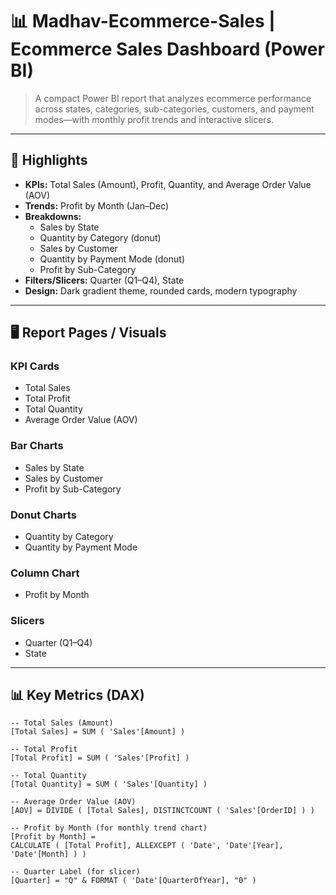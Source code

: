 # 📊 Madhav-Ecommerce-Sales | Ecommerce Sales Dashboard (Power BI)


> A compact Power BI report that analyzes ecommerce performance across states, categories, sub-categories, customers, and payment modes—with monthly profit trends and interactive slicers.

---

## 🚀 Highlights
- **KPIs:** Total Sales (Amount), Profit, Quantity, and Average Order Value (AOV)  
- **Trends:** Profit by Month (Jan–Dec)  
- **Breakdowns:**  
  - Sales by State  
  - Quantity by Category (donut)  
  - Sales by Customer  
  - Quantity by Payment Mode (donut)  
  - Profit by Sub-Category  
- **Filters/Slicers:** Quarter (Q1–Q4), State  
- **Design:** Dark gradient theme, rounded cards, modern typography  

---

## 🖥️ Report Pages / Visuals

### KPI Cards
- Total Sales  
- Total Profit  
- Total Quantity  
- Average Order Value (AOV)  

### Bar Charts
- Sales by State  
- Sales by Customer  
- Profit by Sub-Category  

### Donut Charts
- Quantity by Category  
- Quantity by Payment Mode  

### Column Chart
- Profit by Month  

### Slicers
- Quarter (Q1–Q4)  
- State  

---

## 📊 Key Metrics (DAX)

```DAX
-- Total Sales (Amount)
[Total Sales] = SUM ( 'Sales'[Amount] )

-- Total Profit
[Total Profit] = SUM ( 'Sales'[Profit] )

-- Total Quantity
[Total Quantity] = SUM ( 'Sales'[Quantity] )

-- Average Order Value (AOV)
[AOV] = DIVIDE ( [Total Sales], DISTINCTCOUNT ( 'Sales'[OrderID] ) )

-- Profit by Month (for monthly trend chart)
[Profit by Month] =
CALCULATE ( [Total Profit], ALLEXCEPT ( 'Date', 'Date'[Year], 'Date'[Month] ) )

-- Quarter Label (for slicer)
[Quarter] = "Q" & FORMAT ( 'Date'[QuarterOfYear], "0" )
